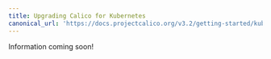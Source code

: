```yaml
---
title: Upgrading Calico for Kubernetes
canonical_url: 'https://docs.projectcalico.org/v3.2/getting-started/kubernetes/upgrade/'
---
```

Information coming soon!
